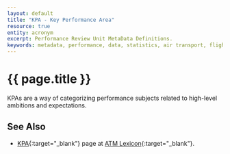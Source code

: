 ```yaml
---
layout: default
title: "KPA - Key Performance Area"
resource: true
entity: acronym
excerpt: Performance Review Unit MetaData Definitions.
keywords: metadata, performance, data, statistics, air transport, flights, europe, delay, safety
---
```

# {{ page.title }}

KPAs are a way of categorizing performance subjects related to high-level
ambitions and expectations.

## See Also

* [KPA][kpaLEXI]{:target="_blank"} page at [ATM Lexicon][lexi]{:target="_blank"}.

[kpaLEXI]: <https://ext.eurocontrol.int/lexicon/index.php/Key_Performance_Area> "KPA - ATM Lexicon"
[lexi]: <https://ext.eurocontrol.int/lexicon/index.php/Main_Page> "ATM Lexicon"
